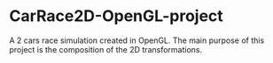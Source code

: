 # CarRace2D-OpenGL-project
A 2 cars race simulation created in OpenGL. The main purpose of this project is the composition of the 2D transformations.
